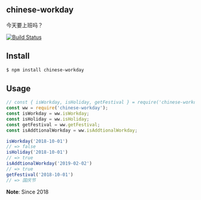 ## chinese-workday

今天要上班吗？


[![Build Status][travis-image]][travis-url]

## Install

```bash
$ npm install chinese-workday
```

## Usage

```js
// const { isWorkday, isHoliday, getFestival } = require('chinese-workday');
const ww = require('chinese-workday');
const isWorkday = ww.isWorkday;
const isHoliday = ww.isHoliday;
const getFestival = ww.getFestival;
const isAddtionalWorkday = ww.isAddtionalWorkday;

isWorkday('2018-10-01')
// => false
isHoliday('2018-10-01')
// => true
isAddtionalWorkday('2019-02-02')
// => true
getFestival('2018-10-01')
// => 国庆节
```

[travis-image]: https://travis-ci.org/yize/chinese-workday.svg?branch=master
[travis-url]: https://travis-ci.org/yize/chinese-workday

**Note**: Since 2018
